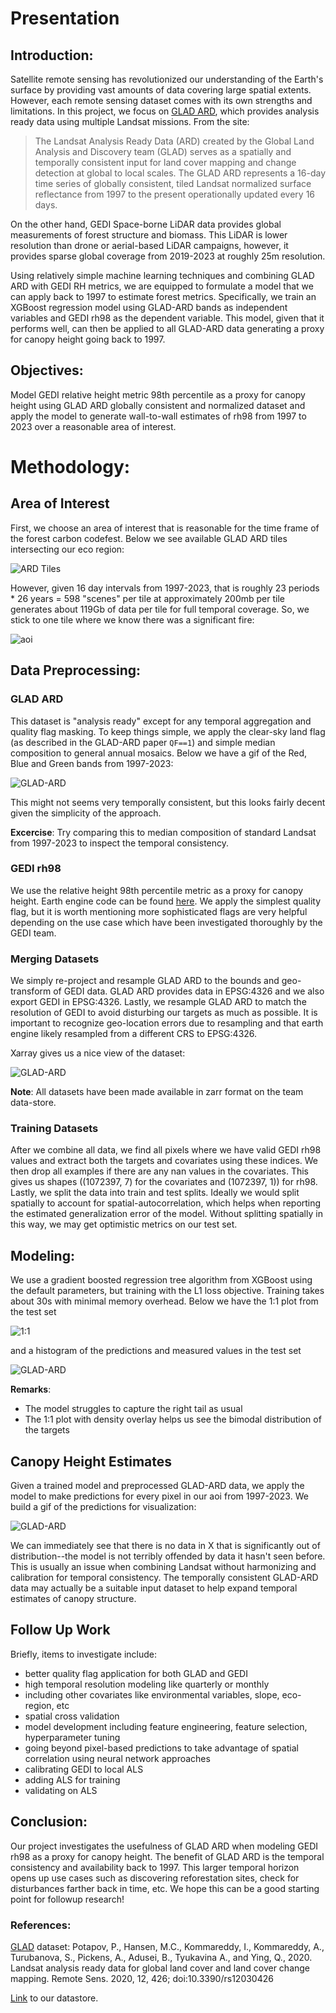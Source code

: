 # Presentation

## Introduction:
Satellite remote sensing has revolutionized our understanding of the Earth's surface by providing vast amounts of data covering large spatial extents. However, each remote sensing dataset comes with its own strengths and limitations. In this project, we focus on [GLAD ARD](https://glad.umd.edu/ard/home), which provides analysis ready data using multiple Landsat missions. From the site:

> The Landsat Analysis Ready Data (ARD) created by the Global Land Analysis 
> and Discovery team (GLAD) serves as a spatially and temporally consistent 
> input for land cover mapping and change detection at global to local 
> scales. The GLAD ARD represents a 16-day time series of globally 
> consistent, tiled Landsat normalized surface reflectance from 1997 to the 
> present operationally updated every 16 days.

On the other hand, GEDI Space-borne LiDAR data provides global measurements of forest structure and biomass. This LiDAR is lower resolution than drone or aerial-based LiDAR campaigns, however, it provides sparse global coverage from 2019-2023 at roughly 25m resolution.

Using relatively simple machine learning techniques and combining GLAD ARD with GEDI RH metrics, we are equipped to formulate a model that we can apply back to 1997 to estimate forest metrics. Specifically, we train an XGBoost regression model using GLAD-ARD bands as independent variables and GEDI rh98 as the dependent variable. This model, given that it performs well, can then be applied to all GLAD-ARD data generating a proxy for canopy height going back to 1997.

## Objectives:
Model GEDI relative height metric 98th percentile as a proxy for canopy height using GLAD ARD globally consistent and normalized dataset and apply the model to generate wall-to-wall estimates of rh98 from 1997 to 2023 over a reasonable area of interest.

# Methodology:
## Area of Interest
First, we choose an area of interest that is reasonable for the time frame of the forest carbon codefest. Below we see available GLAD ARD tiles intersecting our eco region:

![ARD Tiles](../assets/presentation_assets/southern_rockies_ard_tiles.png)

However, given 16 day intervals from 1997-2023, that is roughly 23 periods * 26 years = 598 "scenes" per tile at approximately 200mb per tile generates about 119Gb of data per tile for full temporal coverage. So, we stick to one tile where we know there was a significant fire:

![aoi](../assets/presentation_assets/tile_of_interest.png)


## Data Preprocessing: 
### GLAD ARD
This dataset is "analysis ready" except for any temporal aggregation and quality flag masking. To keep things simple, we apply the clear-sky land flag (as described in the GLAD-ARD paper `QF==1`) and simple median composition to general annual mosaics. Below we have a gif of the Red, Blue and Green bands from 1997-2023:

![GLAD-ARD](../assets/presentation_assets/ard.gif)

This might not seems very temporally consistent, but this looks fairly decent given the simplicity of the approach. 

**Excercise**: Try comparing this to median composition of standard Landsat from 1997-2023 to inspect the temporal consistency.

### GEDI rh98
We use the relative height 98th percentile metric as a proxy for canopy height. Earth engine code can be found [here](https://code.earthengine.google.com/f60eee0697f93ad993a2ac91c505dfdf). We apply the simplest quality flag, but it is worth mentioning more sophisticated flags are very helpful depending on the use case which have been investigated thoroughly by the GEDI team.

### Merging Datasets
We simply re-project and resample GLAD ARD to the bounds and geo-transform of GEDI data. GLAD ARD provides data in EPSG:4326 and we also export GEDI in EPSG:4326. Lastly, we resample GLAD ARD to match the resolution of GEDI to avoid disturbing our targets as much as possible. It is important to recognize geo-location errors due to resampling and that earth engine likely resampled from a different CRS to EPSG:4326.

Xarray gives us a nice view of the dataset:

![GLAD-ARD](../assets/presentation_assets/combined.png)

**Note**: All datasets have been made available in zarr format on the team data-store.

### Training Datasets
After we combine all data, we find all pixels where we have valid GEDI rh98 values and extract both the targets and covariates using these indices. We then drop all examples if there are any nan values in the covariates. This gives us shapes ((1072397, 7) for the covariates and (1072397, 1)) for rh98. Lastly, we split the data into train and test splits. Ideally we would split spatially to account for spatial-autocorrelation, which helps when reporting the estimated generalization error of the model. Without splitting spatially in this way, we may get optimistic metrics on our test set.

## Modeling:
We use a gradient boosted regression tree algorithm from XGBoost using the default parameters, but training with the L1 loss objective. Training takes about 30s with minimal memory overhead. Below we have the 1:1 plot from the test set

![1:1](../assets/presentation_assets/1to1.png)

and a histogram of the predictions and measured values in the test set

![GLAD-ARD](../assets/presentation_assets/hist.png)

**Remarks**:
- The model struggles to capture the right tail as usual
- The 1:1 plot with density overlay helps us see the bimodal distribution of the targets

## Canopy Height Estimates
Given a trained model and preprocessed GLAD-ARD data, we apply the model to make predictions for every pixel in our aoi from 1997-2023. We build a gif of the predictions for visualization:

![GLAD-ARD](../assets/presentation_assets/predictions.gif)

We can immediately see that there is no data in X that is significantly out of distribution--the model is not terribly offended by data it hasn't seen before. This is usually an issue when combining Landsat without harmonizing and calibration for temporal consistency. The temporally consistent GLAD-ARD data may actually be a suitable input dataset to help expand temporal estimates of canopy structure.

## Follow Up Work
Briefly, items to investigate include:
- better quality flag application for both GLAD and GEDI
- high temporal resolution modeling like quarterly or monthly
- including other covariates like environmental variables, slope, eco-region, etc
- spatial cross validation
- model development including feature engineering, feature selection, hyperparameter tuning
- going beyond pixel-based predictions to take advantage of spatial correlation using neural network approaches
- calibrating GEDI to local ALS
- adding ALS for training
- validating on ALS


## Conclusion:
Our project investigates the usefulness of GLAD ARD when modeling GEDI rh98 as a proxy for canopy height. The benefit of GLAD ARD is the temporal consistency and availability back to 1997. This larger temporal horizon opens up use cases such as discovering reforestation sites, check for disturbances farther back in time, etc. We hope this can be a good starting point for followup research!

### References:

[GLAD](https://glad.umd.edu/ard/home) dataset:
Potapov, P., Hansen, M.C., Kommareddy, I., Kommareddy, A., Turubanova, S., Pickens, A., Adusei, B., Tyukavina A., and Ying, Q., 2020. Landsat analysis ready data for global land cover and land cover change mapping. Remote Sens. 2020, 12, 426; doi:10.3390/rs12030426

[Link](https://de.cyverse.org/data/ds/iplant/home/shared/earthlab/forest_carbon_codefest/Team_outputs/Team2?selectedOrder=asc&selectedOrderBy=name&selectedPage=0&selectedRowsPerPage=100) to our datastore.
